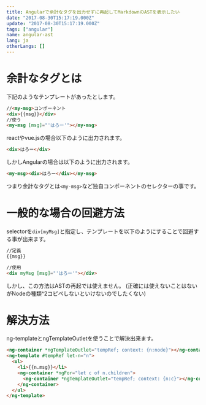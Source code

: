 ```yaml
---
title: Angularで余計なタグを出力せずに再起してMarkdownのASTを表示したい
date: "2017-08-30T15:17:19.000Z"
update: "2017-08-30T15:17:19.000Z"
tags: ["angular"]
name: angular-ast
lang: ja
otherLangs: []
---
```

# 余計なタグとは
下記のようなテンプレートがあったとします。

```html
//<my-msg>コンポーネント
<div>{{msg}}</div>
//使う
<my-msg [msg]="'はろー'"></my-msg>
```

reactやvue.jsの場合以下のように出力されます。

```html
<div>はろー</div>
```

しかしAngularの場合は以下のように出力されます。


```html
<my-msg><div>はろー</div></my-msg>
```

つまり余計なタグとは`<my-msg>`など独自コンポーネントのセレクターの事です。

# 一般的な場合の回避方法
selectorを`div[myMsg]`と指定し、テンプレートを以下のようにすることで回避する事が出来ます。

```html
//定義
{{msg}}

//使用
<div myMsg [msg]="'はろー'"></div>
```

しかし、この方法はASTの再起では使えません。
(正確には使えないことはないがNodeの種類^2コピペしないといけないのでしたくない)

# 解決方法
ng-templateとngTemplateOutletを使うことで解決出来ます。

```html
<ng-container *ngTemplateOutlet="tempRef; context: {n:node}"></ng-container>
<ng-template #tempRef let-n="n">
  <ul>
    <li>{{n.msg}}</li>
    <ng-container *ngFor="let c of n.children">
      <ng-container *ngTemplateOutlet="tempRef; context: {n:c}"></ng-container>
    </ng-container>
  </ul>
</ng-template>
```
